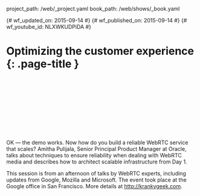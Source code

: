 project_path: /web/_project.yaml book_path: /web/shows/_book.yaml

{# wf_updated_on: 2015-09-14 #} {# wf_published_on: 2015-09-14 #} {# wf_youtube_id: NLXWKUDPiDA #}

# Optimizing the customer experience {: .page-title }

<div class="video-wrapper">
  <iframe class="devsite-embedded-youtube-video" data-video-id="NLXWKUDPiDA"
          data-autohide="1" data-showinfo="0" frameborder="0" allowfullscreen>
  </iframe>
</div>

OK — the demo works. Now how do you build a reliable WebRTC service that scales? Amitha Pulijala, Senior Principal Product Manager at Oracle, talks about techniques to ensure reliability when dealing with WebRTC media and describes how to architect scalable infrastructure from Day 1.

This session is from an afternoon of talks by WebRTC experts, including updates from Google, Mozilla and Microsoft. The event took place at the Google office in San Francisco. More details at http://krankygeek.com.